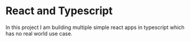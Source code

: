 # React and Typescript

In this project I am building multiple simple react apps in typescript which has no real world use case.
